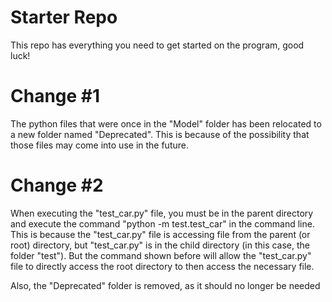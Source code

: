 # Starter Repo
This repo has everything you need to get started on the program, good luck!


# Change #1
The python files that were once in the "Model" folder has been relocated to a
new folder named "Deprecated". This is because of the possibility that those
files may come into use in the future.

# Change #2
When executing the "test_car.py" file, you must be in the parent directory and
execute the command "python -m test.test_car" in the command line.
This is because the "test_car.py" file is accessing file from the parent (or root)
directory, but "test_car.py" is in the child directory (in this case, the folder
"test"). But the command shown before will allow the "test_car.py" file to directly
access the root directory to then access the necessary file.

Also, the "Deprecated" folder is removed, as it should no longer be needed